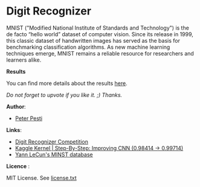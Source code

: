 # Digit Recognizer

MNIST ("Modified National Institute of Standards and Technology") is the de facto “hello world” 
dataset of computer vision. Since its release in 1999, this classic dataset of handwritten images 
has served as the basis for benchmarking classification algorithms. As new machine learning 
techniques emerge, MNIST remains a reliable resource for researchers and learners alike.

**Results**

You can find more details about the results [here](https://www.kaggle.com/pestipeti/step-by-step-improving-cnn-0-98414-0-99714).

*Do not forget to upvote if you like it. ;) Thanks.*

**Author**:
* [Peter Pesti](https://www.kaggle.com/pestipeti)

**Links**:
* [Digit Recognizer Competition](https://www.kaggle.com/c/digit-recognizer)
* [Kaggle Kernel | Step-By-Step: Improving CNN (0.98414 -> 0.99714)](https://www.kaggle.com/pestipeti/step-by-step-improving-cnn-0-98414-0-99714)
* [Yann LeCun's MINST database](http://yann.lecun.com/exdb/mnist/index.html)

**Licence** :

MIT License. See [license.txt](license.txt)
